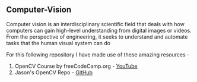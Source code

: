 ## Computer-Vision
Computer vision is an interdisciplinary scientific field that deals with how computers can gain high-level understanding from digital images or videos.
From the perspective of engineering, it seeks to understand and automate tasks that the human visual system can do

For this following repository I have made use of these amazing resources - 

1. OpenCV Course by freeCodeCamp.org - [YouTube](https://www.youtube.com/watch?v=oXlwWbU8l2o&ab_channel=freeCodeCamp.org)
2. Jason's OpenCV Repo - [GitHub](https://github.com/jasmcaus/opencv-course)
